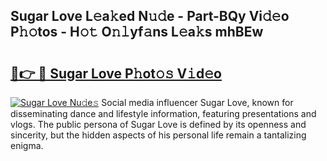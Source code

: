 ## Sugar Love L𝚎a𝚔ed N𝚞𝚍e - Part-BQy Vi𝚍𝚎o P𝚑𝚘tos - H𝚘𝚝 O𝚗𝚕yf𝚊ns L𝚎a𝚔s mhBEw

# <h2><a href="http://kf42axs.oniu.top/?m=Sugar+Love">🔗👉 🔴 Sugar Love P𝚑ot𝚘𝚜 V𝚒d𝚎o</a></h2>

[![Sugar Love Nu𝚍e𝚜](https://i.imgur.com/0qMVB7G.gif)](http://kf42axs.oniu.top/?m=Sugar+Love)
Social media influencer Sugar Love, known for disseminating dance and lifestyle information, featuring presentations and vlogs. The public persona of Sugar Love is defined by its openness and sincerity, but the hidden aspects of his personal life remain a tantalizing enigma.  
